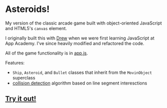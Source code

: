 # Asteroids!

My version of the classic arcade game built with object-oriented JavaScript and HTML5's `canvas` element.

I originally built this with [Drew](https://github.com/infecto) when we were first learning JavaScript at App Academy.  I've since heavily modified and refactored the code.

All of the game functionality is in [app.js](https://github.com/wolverdude/asteroids/blob/master/app.js).

Features:
* `Ship`, `Asteroid`, and `Bullet` classes that inherit from the `MovinObject` superclass
* [collision detection](https://github.com/wolverdude/asteroids/blob/master/app.js#L217) algorithm based on line segment interesctions

## [Try it out!](http://wolverdude.github.io/asteroids)
